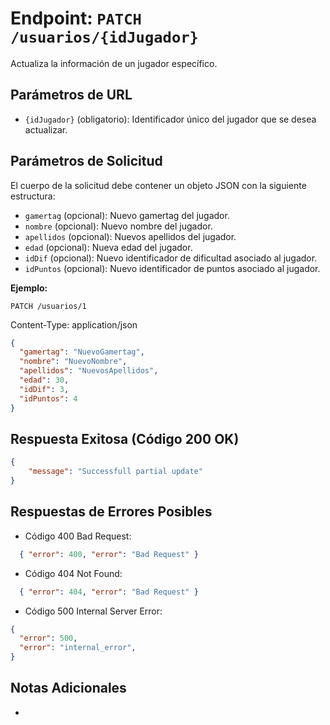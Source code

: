 # Endpoint: `PATCH /usuarios/{idJugador}`

Actualiza la información de un jugador específico.

## Parámetros de URL
- `{idJugador}` (obligatorio): Identificador único del jugador que se desea actualizar.

## Parámetros de Solicitud

El cuerpo de la solicitud debe contener un objeto JSON con la siguiente estructura:

- `gamertag` (opcional): Nuevo gamertag del jugador.
- `nombre` (opcional): Nuevo nombre del jugador.
- `apellidos` (opcional): Nuevos apellidos del jugador.
- `edad` (opcional): Nueva edad del jugador.
- `idDif` (opcional): Nuevo identificador de dificultad asociado al jugador.
- `idPuntos` (opcional): Nuevo identificador de puntos asociado al jugador.

**Ejemplo:**
```http
PATCH /usuarios/1
```
Content-Type: application/json


```json
{
  "gamertag": "NuevoGamertag",
  "nombre": "NuevoNombre",
  "apellidos": "NuevosApellidos",
  "edad": 30,
  "idDif": 3,
  "idPuntos": 4
}
```
## Respuesta Exitosa (Código 200 OK)
```json
{
    "message": "Successfull partial update"
}
```

## Respuestas de Errores Posibles
- Código 400 Bad Request:
```json
  { "error": 400, "error": "Bad Request" }
```
- Código 404 Not Found:
```json
  { "error": 404, "error": "Bad Request" }

```
- Código 500 Internal Server Error:
```json
{
  "error": 500,
  "error": "internal_error",
}

```

## Notas Adicionales
- 
